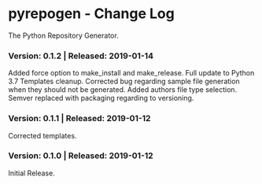 # pyrepogen - Change Log
The Python Repository Generator.

### Version: 0.1.2 | Released: 2019-01-14 
Added force option to make_install and make_release.
Full update to Python 3.7
Templates cleanup.
Corrected bug regarding sample file generation when they should not be generated.
Added authors file type selection.
Semver replaced with packaging regarding to versioning.

### Version: 0.1.1 | Released: 2019-01-12 
Corrected templates.

### Version: 0.1.0 | Released: 2019-01-12 
Initial Release.